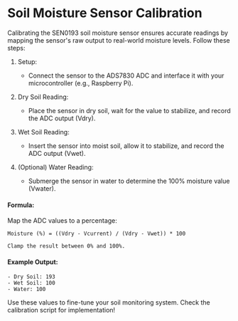 Soil Moisture Sensor Calibration
=========================================

Calibrating the SEN0193 soil moisture sensor ensures accurate readings by mapping the sensor's raw output to real-world moisture levels. Follow these steps:

1. Setup:
   - Connect the sensor to the ADS7830 ADC and interface it with your microcontroller (e.g., Raspberry Pi).

2. Dry Soil Reading:
   - Place the sensor in dry soil, wait for the value to stabilize, and record the ADC output (Vdry).

3. Wet Soil Reading:
   - Insert the sensor into moist soil, allow it to stabilize, and record the ADC output (Vwet).

4. (Optional) Water Reading:
   - Submerge the sensor in water to determine the 100% moisture value (Vwater).

#### Formula:
Map the ADC values to a percentage:
```
Moisture (%) = ((Vdry - Vcurrent) / (Vdry - Vwet)) * 100

Clamp the result between 0% and 100%.
```
#### Example Output:
```
- Dry Soil: 193
- Wet Soil: 100
- Water: 100
```
Use these values to fine-tune your soil monitoring system.
Check the calibration script for implementation!